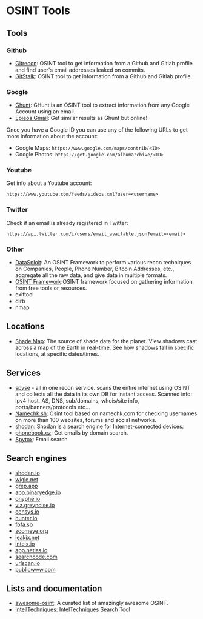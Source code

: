# OSINT Tools

## Tools

### Github

- [Gitrecon](https://github.com/GONZOsint/gitrecon): OSINT tool to get information from a Github and Gitlab profile and find user's email addresses leaked on commits.
- [GitStalk](https://github.com/un1k0n/GitStalk): OSINT tool to get information from a Github and Gitlab profile.

### Google

- [Ghunt](https://github.com/mxrch/GHunt): GHunt is an OSINT tool to extract information from any Google Account using an email.
- [Epieos Gmail](https://tools.epieos.com/email.php): Get similar results as Ghunt but online! 

Once you have a Google ID you can use any of the following URLs to get more information about the account:

- Google Maps: `https://www.google.com/maps/contrib/<ID>`
- Google Photos: `https://get.google.com/albumarchive/<ID>`

### Youtube

Get info about a Youtube account:

`https://www.youtube.com/feeds/videos.xml?user=<username>`

### Twitter

Check if an email is already registered in Twitter:

`https://api.twitter.com/i/users/email_available.json?email=<email>`

### Other

- [DataSploit](https://github.com/DataSploit/datasploit): An OSINT Framework to perform various recon techniques on Companies, People, Phone Number, Bitcoin Addresses, etc., aggregate all the raw data, and give data in multiple formats.
- [OSINT Framework](https://github.com/lockfale/OSINT-Framework):OSINT framework focused on gathering information from free tools or resources.
- exiftool
- dirb
- nmap

## Locations

- [Shade Map](https://shademap.app/): The source of shade data for the planet. View shadows cast across a map of the Earth in real-time. See how shadows fall in specific locations, at specific dates/times.

## Services
- [spyse](https://spyse.com/) - all in one recon service. scans the entire internet using OSINT and collects all the data in its own DB for instant access. Scanned info: ipv4 host, AS, DNS, sub/domains, whois/site info, ports/banners/protocols etc... 
- [Namechk.sh](https://github.com/HA71/Namechk): Osint tool based on namechk.com for checking usernames on more than 100 websites, forums and social networks.
- [shodan](https://shodan.io): Shodan is a search engine for Internet-connected devices.
- [phonebook.cz](https://phonebook.cz/): Get emails by domain search.
- [Spytox](https://www.spytox.com/email-search): Email search

## Search engines

- [shodan.io](https://shodan.io)
- [wigle.net](https://wigle.net)
- [grep.app](https://grep.app)
- [app.binaryedge.io](https://app.binaryedge.io)
- [onyphe.io](https://onyphe.io)
- [viz.greynoise.io](https://viz.greynoise.io)
- [censys.io](https://censys.io)
- [hunter.io](https://hunter.io)
- [fofa.so](https://fofa.so)
- [zoomeye.org](https://zoomeye.org)
- [leakix.net](https://leakix.net)
- [intelx.io](https://intelx.io)
- [app.netlas.io](https://app.netlas.io)
- [searchcode.com](https://searchcode.com)
- [urlscan.io](https://urlscan.io)
- [publicwww.com](https://publicwww.com)

## Lists and documentation
- [awesome-osint](https://github.com/jivoi/awesome-osint): A curated list of amazingly awesome OSINT.
- [IntellTechniques](https://inteltechniques.com/menu.html): IntelTechniques Search Tool